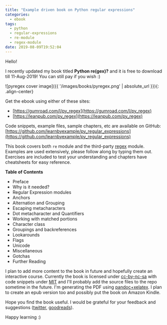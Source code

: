 ```yaml
---
title: "Example driven book on Python regular expressions"
categories:
  - ebook
tags:
  - python
  - regular-expressions
  - re-module
  - regex-module
date: 2019-08-09T19:52:04
---
```


Hello!

I recently updated my book titled **Python re(gex)?** and it is free to download till 11-Aug-2019! You can still pay if you wish :)

![pyregex cover image]({{ '/images/books/pyregex.png' | absolute_url }}){: .align-center}

Get the ebook using either of these sites:

* [https://gumroad.com/l/py_regex](https://gumroad.com/l/py_regex)
* [https://leanpub.com/py_regex](https://leanpub.com/py_regex)

Code snippets, example files, sample chapters, etc are available on GitHub: [https://github.com/learnbyexample/py_regular_expressions](https://github.com/learnbyexample/py_regular_expressions)

This book covers both `re` module and the third-party [regex](https://pypi.org/project/regex/) module. Examples are used extensively, please follow along by typing them out. Exercises are included to test your understanding and chapters have cheatsheets for easy reference.

**Table of Contents**

* Preface
* Why is it needed?
* Regular Expression modules
* Anchors
* Alternation and Grouping
* Escaping metacharacters
* Dot metacharacter and Quantifiers
* Working with matched portions
* Character class
* Groupings and backreferences
* Lookarounds
* Flags
* Unicode
* Miscellaneous
* Gotchas
* Further Reading

I plan to add more content to the book in future and hopefully create an interactive course. Currently the book is licensed under [cc-by-nc-sa](https://creativecommons.org/licenses/by-nc-sa/4.0/) with code snippets under [MIT](https://github.com/learnbyexample/py_regular_expressions/blob/master/LICENSE) and I'll probably add the source files to the repo sometime in the future. I'm generating the PDF using [pandoc+xelatex](https://learnbyexample.github.io/tutorial/ebook-generation/customizing-pandoc). I plan to create an epub version too and possibly put the book on Amazon Kindle.

Hope you find the book useful. I would be grateful for your feedback and suggestions ([twitter](https://twitter.com/learn_byexample/status/1159676706224873472), [goodreads](https://www.goodreads.com/book/show/47142552-python-re-gex)).

Happy learning :)

